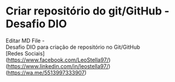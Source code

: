 # Criar repositório do git/GitHub - Desafio DIO
Editar MD File - 
<br>
Desafio DIO para criação de repositório no Git/GitHub
<br>
[Redes Sociais] 
<br> 
(https://www.facebook.com/LeoStella97/) 
<br>
(https://www.linkedin.com/in/leostella97/) 
<br> 
(https://wa.me/5513997333907) 
<br> 
